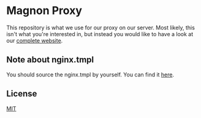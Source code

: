 # Magnon Proxy
This repository is what we use for our proxy on our server. Most likely, this isn't
what you're interested in, but instead you would like to have a look at our [complete
website](https://github.com/theMagnon/magnon.net).

## Note about nginx.tmpl
You should source the nginx.tmpl by yourself. You can find it [here](https://github.com/jwilder/nginx-proxy/blob/master/nginx.tmpl).

## License
[MIT](http://choosealicense.com/licenses/mit/)
